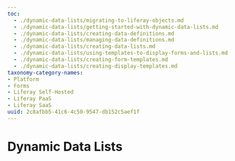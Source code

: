 ```yaml
---
toc:
  - ./dynamic-data-lists/migrating-to-liferay-objects.md
  - ./dynamic-data-lists/getting-started-with-dynamic-data-lists.md
  - ./dynamic-data-lists/creating-data-definitions.md
  - ./dynamic-data-lists/managing-data-definitions.md
  - ./dynamic-data-lists/creating-data-lists.md
  - ./dynamic-data-lists/using-templates-to-display-forms-and-lists.md
  - ./dynamic-data-lists/creating-form-templates.md
  - ./dynamic-data-lists/creating-display-templates.md
taxonomy-category-names:
- Platform
- Forms
- Liferay Self-Hosted
- Liferay PaaS
- Liferay SaaS
uuid: 2c8afbb5-41c6-4c50-9547-db152c5aef1f
---
```

# Dynamic Data Lists


